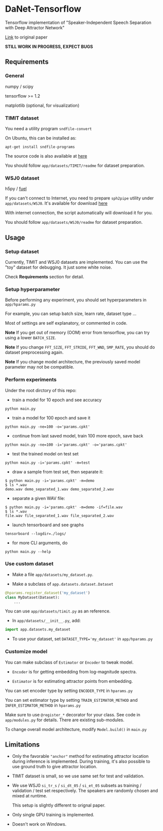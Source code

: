 # DaNet-Tensorflow
Tensorflow implementation of "Speaker-Independent Speech Separation with Deep Attractor Network"

[Link](https://arxiv.org/abs/1707.03634) to original paper

**STILL WORK IN PROGRESS, EXPECT BUGS**

## Requirements

### General

numpy / scipy

tensorflow >= 1.2

matplotlib (optional, for visualization)

### TIMIT dataset

You need a utility program `sndfile-convert`

On Ubuntu, this can be installed as:

`apt-get install sndfile-programs`

The source code is also available at [here](https://github.com/erikd/libsndfile)


You should follow `app/datasets/TIMIT/readme` for dataset preparation.

### WSJ0 dataset

h5py / [fuel](https://github.com/mila-udem/fuel)

If you can't connect to Internet, you need to prepare `sph2pipe` utility under `app/datasets/WSJ0`.
It's available for download [here](http://www.openslr.org/resources/3/sph2pipe_v2.5.tar.gz)

With internet connection, the script automatically will download it for you.


You should follow `app/datasets/WSJ0/readme` for dataset preparation.

## Usage

### Setup dataset

Currently, TIMIT and WSJ0 datasets are implemented.
You can use the "toy" dataset for debugging. It just some white noise.


Check **Requirements** section for detail.

### Setup hyperparameter

Before performing any experiment, you should set hyperparameters in `app/hparams.py`

For example, you can setup batch size, learn rate, dataset type ...

Most of settings are self explanatory, or commented in code.


**Note** If you get out of memory (OOM) error from tensorflow, you can try using a lower `BATCH_SIZE`.

**Note** If you change `FFT_SIZE`, `FFT_STRIDE`, `FFT_WND`, `SMP_RATE`,
you should do dataset preprocessing again.

**Note** If you change model architecture, the previously saved model parameter may not be compatible.

### Perform experiments

Under the root dirctory of this repo:

- train a model for 10 epoch and see accuracy

`python main.py`


- train a model for 100 epoch and save it

`python main.py -ne=100 -o='params.cpkt'`


- continue from last saved model, train 100 more epoch, save back

`python main.py -ne=100 -i='params.cpkt' -o='params.cpkt'`


- test the trained model on test set

`python main.py -i='params.cpkt' -m=test`


- draw a sample from test set, then separate it:

```
$ python main.py -i='params.cpkt' -m=demo
$ ls *.wav
demo.wav demo_separated_1.wav demo_separated_2.wav
```


- separate a given WAV file:

```
$ python main.py -i='params.cpkt' -m=demo -if=file.wav
$ ls *.wav
file.wav file_separated_1.wav file_separated_2.wav
```


- launch tensorboard and see graphs

`tensorboard --logdir=./logs/`


- for more CLI arguments, do

`python main.py --help`


### Use custom dataset

 - Make a file `app/datasets/my_dataset.py`.

 - Make a subclass of `app.datasets.dataset.Dataset`

```python
@hparams.register_dataset('my_dataset')
class MyDataset(Dataset):
    ...
```

You can use `app/datasets/timit.py` as an reference.

 - In `app/datasets/__init__.py`, add:

```python
import app.datasets.my_dataset
```

 - To use your dataset, set `DATASET_TYPE='my_dataset'` in `app/hparams.py`


### Customize model

You can make subclass of `Estimator` or `Encoder` to tweak model.

- `Encoder` is for getting embedding from log-magnitude spectra.

- `Estimator` is for estimating attractor points from embedding.


You can set encoder type by setting `ENCODER_TYPE` in `hparams.py`

You can set estimator type by setting
`TRAIN_ESTIMATOR_METHOD` and `INFER_ESTIMATOR_METHOD` in `hparams.py`


Make sure to use `@register_*` decorator for your class.
See code in `app/modules.py` for details. There are existing sub-modules.

To change overall model architecture, modify `Model.build()` in `main.py`


## Limitations

- Only the favorable `"anchor"` method for estimating attractor location during inference is implemented.
  During training, it's also possible to use ground truth to give attractor location.

- TIMIT dataset is small, so we use same set for test and validation.

- We use WSJ0 `si_tr_s` / `si_dt_05` / `si_et_05` subsets as training / validation / test set respectively.
  The speakers are randomly chosen and mixed at runtime.

  This setup is slightly different to orignal paper.

- Only single GPU training is implemented.

- Doesn't work on Windows.
